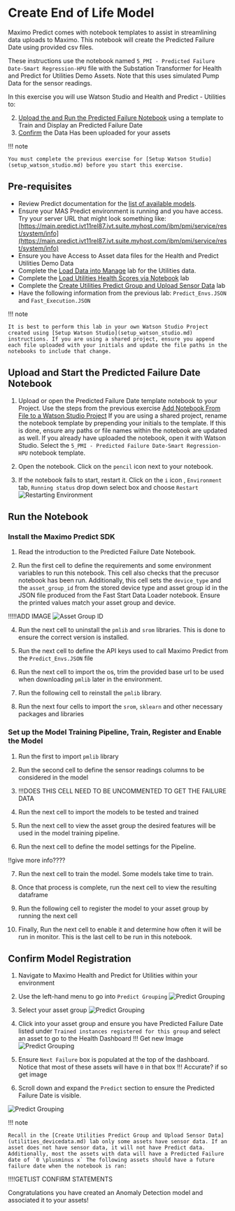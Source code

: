 # Create End of Life Model

Maximo Predict comes with notebook templates to assist in streamlining data uploads to Maximo. This notebook will create the Predicted Failure Date using provided csv files.

These instructions use the notebook named `5_PMI - Predicted Failure Date-Smart Regression-HPU` file with the Substation Transformer for Health and Predict for Utilities Demo Assets. Note that this uses simulated Pump Data for the sensor readings.

In this exercise you will use Watson Studio and Health and Predict - Utilities to:

2. [Upload the and Run the Predicted Failure Notebook](#FP_notebook) using a template to Train and Display an Predicted Failure Date
3. [Confirm](#confirm_upload) the Data Has been uploaded for your assets

!!! note

    You must complete the previous exercise for [Setup Watson Studio](setup_watson_studio.md) before you start this exercise.

## Pre-requisites 

- Review Predict documentation for the [list of available models](https://www.ibm.com/docs/en/mhmpmh-and-p-u/8.5.0?topic=overviews-maximo-predict-850).
- Ensure your MAS Predict environment is running and you have access.  Try your server URL that might look something like: [https://main.predict.ivt11rel87.ivt.suite.myhost.com/ibm/pmi/service/rest/system/info](https://main.predict.ivt11rel87.ivt.suite.myhost.com/ibm/pmi/service/rest/system/info)
- Ensure you have Access to Asset data files for the Health and Predict Utilities Demo Data
- Complete the [Load Data into Manage](asset_data_loader.md) lab for the Utilities data.
- Complete the [Load Utilities Health Scores via Notebook](utilities_score_notebook.md) lab
- Complete the [Create Utilities Predict Group and Upload Sensor Data](utilities_devicedata.md) lab 
- Have the following information from the previous lab: `Predict_Envs.JSON` and `Fast_Execution.JSON`

!!! note

    It is best to perform this lab in your own Watson Studio Project created using [Setup Watson Studio](setup_watson_studio.md) instructions. If you are using a shared project, ensure you append each file uploaded with your initials and update the file paths in the notebooks to include that change.


## Upload and Start the Predicted Failure Date Notebook
<a name="FP_notebook"></a>

1. Upload or open the Predicted Failure Date template notebook to your Project. Use the steps from the previous exercise [Add Notebook From File to a Watson Studio Project](setup_watson_studio.md)  If you are using a shared project, rename the notebook template by prepending your initials to the template. If this is done, ensure any paths or file names within the notebook are updated as well. If you already have uploaded the notebook, open it with Watson Studio.
Select the `5_PMI - Predicted Failure Date-Smart Regression-HPU` notebook template. 

2. Open the notebook. Click on the `pencil` icon next to your notebook.

3. If the notebook fails to start, restart it.  Click on the `i` icon , `Environment` tab,  `Running status` drop down select box and choose `Restart`
![Restarting Environment](/img/apm_8.7/HPU_dataloader_3.png)

## Run the Notebook
<a name="run_notebooks"></a>


### Install the Maximo Predict SDK

1. Read the introduction to the Predicted Failure Date Notebook.

2. Run the first cell to define the requirements and some environment variables to run this notebook. This cell also checks that the precusor notebook has been run. Additionally, this cell sets the `device_type` and the `asset_group_id` from the stored device type and asset group id in the JSON file produced from the Fast Start Data Loader notebook. Ensure the printed values match your asset group and device.

!!!!!ADD IMAGE
![Asset Group ID](/img/apm_8.7/HPU_AD_1.png)

4. Run the next cell to uninstall the `pmlib` and `srom` libraries. This is done to ensure the correct version is installed.

5. Run the next cell to define the API keys used to call Maximo Predict from the `Predict_Envs.JSON` file

6. Run the next cell to import the os, trim the provided base url to be used when downloading `pmlib` later in the environment.

7. Run the following cell to reinstall the `pmlib` library. 

8. Run the next four cells to import the `srom`, `sklearn` and other necessary packages and libraries

### Set up the Model Training Pipeline, Train, Register and Enable the Model

1. Run the first to import `pmlib` library

2. Run the second cell to define the sensor readings columns to be considered in the model

3. !!!DOES THIS CELL NEED TO BE UNCOMMENTED TO GET THE FAILURE DATA

4. Run the next cell to import the models to be tested and trained

5. Run the next cell to view the asset group the desired features will be used in the model training pipeline.

6. Run the next cell to define the model settings for the Pipeline.

!!give more info????

7. Run the next cell to train the model. Some models take time to train.

8. Once that process is complete, run the next cell to view the resulting dataframe

9. Run the following cell to register the model to your asset group by running the next cell

10. Finally, Run the next cell to enable it and determine how often it will be run in monitor. This is the last cell to be run in this notebook.

## Confirm Model Registration
<a name="confirm_upload"></a>

1. Navigate to Maximo Health and Predict for Utilities within your environment

2. Use the left-hand menu to go into `Predict Grouping`
   ![Predict Grouping](/img/apm_8.7/hpu_fs11.png) 

3. Select your asset group
![Predict Grouping](/img/apm_8.7/hpu_2fsl_8.png)

4. Click into your asset group and ensure you have Predicted Failure Date listed under `Trained instances registered for this group` and select an asset to go to the Health Dashboard
!!! Get new Image
![Predict Grouping](/img/apm_8.7/HPU_AD_3.png)

5. Ensure `Next Failure` box is populated at the top of the dashboard. Notice that most of these assets will have `0` in that box
!!! Accurate? if so get image

7. Scroll down and expand the `Predict` section to ensure the Predicted Failure Date is visible. 

![Predict Grouping](/img/apm_8.7/HPU_AD_4.png)

!!! note

    Recall in the [Create Utilities Predict Group and Upload Sensor Data](utilities_devicedata.md) lab only some assets have sensor data. If an asset does not have sensor data, it will not have Predict data. Additionally, most the assets with data will have a Predicted Failure date of `0 \plusminus x` The following assets should have a future failure date when the notebook is ran:
!!!!GETLIST CONFIRM STATEMENTS


Congratulations you have created an Anomaly Detection model and associated it to your assets!

